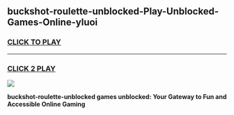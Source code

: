 
## buckshot-roulette-unblocked-Play-Unblocked-Games-Online-yluoi
<h3>
<a href="https://premium76.site?title=buckshot-roulette-unblocked&ref=25A">CLICK TO PLAY</a></h3>
<hr>

<h3>
<a href="https://premium76.site?title=buckshot-roulette-unblocked&ref=25A">CLICK 2 PLAY</a>
  
</h3>

<a href="https://premium76.site?title=buckshot-roulette-unblocked&ref=25A"><img src="https://clearcache.store/games.png"></a>


**buckshot-roulette-unblocked games unblocked: Your Gateway to Fun and Accessible Online Gaming**
